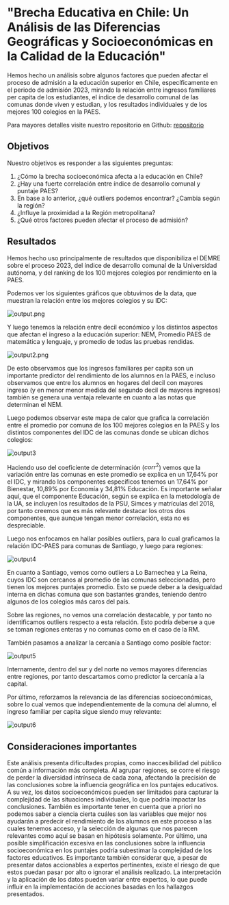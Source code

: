 # "Brecha Educativa en Chile: Un Análisis de las Diferencias Geográficas y Socioeconómicas en la Calidad de la Educación"


Hemos hecho un análisis sobre algunos factores que pueden afectar el proceso de admisión a la educación superior en Chile,
específicamente en el periodo de admisión 2023, mirando la relación entre ingresos familiares per capita de los estudiantes,
el índice de desarrollo comunal de las comunas donde viven y estudian, y los resultados individuales  y de los mejores 100 colegios
en la PAES.

Para mayores detalles visite nuestro repositorio en Github: [repositorio](https://github.com/crist0balsoto/Proyecto_Ciencia_de_datos)

## Objetivos

Nuestro objetivos es responder a las siguientes preguntas:
1. ¿Cómo la brecha socioeconómica afecta a la educación en Chile?
2. ¿Hay una fuerte correlación entre índice de desarrollo comunal y puntaje PAES?
3. En base a lo anterior, ¿qué outliers podemos encontrar? ¿Cambia según la región?
4. ¿Influye la proximidad a la Región metropolitana?
5. ¿Qué otros factores pueden afectar el proceso de admisión?

## Resultados

Hemos hecho uso principalmente de resultados que disponibiliza el DEMRE sobre el proceso 2023, del índice de desarrollo comunal de la Universidad autónoma, y del ranking de los 100 mejores colegios por rendimiento en la PAES.

Podemos ver los siguientes gráficos que obtuvimos de la data, que muestran la relación entre los mejores colegios y su IDC:

![output.png](output.png)

Y luego tenemos la relación entre decil económico y los distintos aspectos que afectan el ingreso a la educación superior: NEM, Promedio PAES de matemática y lenguaje, y promedio de todas las pruebas rendidas.

![output2.png](output2.png)

De esto observamos que los ingresos familiares per capita son un importante predictor del rendimiento de los alumnos en la PAES, e incluso observamos que entre los alumnos en hogares del decil con mayores ingreso (y en menor menor medida del segundo decil de mayores ingresos) también se genera una ventaja relevante en cuanto a las notas que determinan el NEM.

Luego podemos observar este mapa de calor que grafica la correlación entre el promedio por comuna de los 100 mejores colegios en la PAES y los distintos componentes del IDC de las comunas donde se ubican dichos colegios:

![output3](output3.png)

Haciendo uso del coeficiente de determinación ($corr^2$) vemos que la variación entre las comunas en este promedio se explica en un 17,64% por el IDC, y mirando los componentes específicos tenemos un 17,64% por Bienestar, 10,89% por Economía y 34,81% Educación. Es importante señalar aquí, que el componente Educación, según se explica en la metodología de la UA, se incluyen los resultados de la PSU, Simces y matrículas del 2018, por tanto creemos que es más relevante destacar los otros dos componentes, que aunque tengan menor correlación, esta no es despreciable.

Luego nos enfocamos en hallar posibles outliers, para lo cual graficamos la relación IDC-PAES para comunas de Santiago, y luego para regiones:

![output4](output4.png)

En cuanto a Santiago, vemos como outliers a Lo Barnechea y La Reina, cuyos IDC son cercanos al promedio de las comunas seleccionadas, pero tienen los mejores puntajes promedio. Esto se puede deber a la desigualdad interna en dichas comuna que son bastantes grandes, teniendo dentro algunos de los colegios más caros del país.

Sobre las regiones, no vemos una correlación destacable, y por tanto no identificamos outliers respecto a esta relación. Esto podría deberse a que se toman regiones enteras y no comunas como en el caso de la RM.

También pasamos a analizar la cercanía a Santiago como posible factor:

![output5](output5.png)

Internamente, dentro del sur y del norte no vemos mayores diferencias entre regiones, por tanto descartamos como predictor la cercanía a la capital.

Por último, reforzamos la relevancia de las diferencias socioeconómicas, sobre lo cual vemos que independientemente de la comuna del alumno, el ingreso familiar per capita sigue siendo muy relevante:

![output6](output6.png)

## Consideraciones importantes

Este análisis presenta dificultades propias, como inaccesibilidad del público común a información más completa.
Al agrupar regiones, se corre el riesgo de perder la diversidad intrínseca de cada zona, afectando la precisión de las conclusiones sobre la influencia geográfica en los puntajes educativos.
A su vez, los datos socioeconómicos pueden ser limitados para capturar la complejidad de las situaciones individuales, lo que podría impactar las conclusiones. 
También es importante tener en cuenta que a priori no podemos saber a ciencia cierta cuáles son las variables que mejor nos ayudarán a predecir el rendimiento de los alumnos en este proceso a las cuales tenemos acceso, y la selección de algunas que nos parecen relevantes como aquí se basan en hipótesis solamente.
Por último, una posible simplificación excesiva en las conclusiones sobre la influencia socioeconómica en los puntajes podría subestimar la complejidad de los factores educativos.
Es importante también considerar que, a pesar de presentar datos accionables a expertos pertinentes, existe el riesgo de que estos puedan pasar por alto o ignorar el análisis realizado. La interpretación y la aplicación de los datos pueden variar entre expertos, lo que puede influir en la implementación de acciones basadas en los hallazgos presentados.

